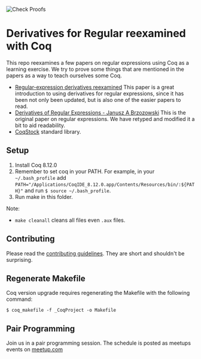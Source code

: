 ![Check Proofs](https://github.com/awalterschulze/regex-reexamined-coq/workflows/Check%20Proofs/badge.svg)

# Derivatives for Regular reexamined with Coq

This repo reexamines a few papers on regular expressions using Coq as a learning exercise.
We try to prove some things that are mentioned in the papers as a way to teach ourselves some Coq.

  - [Regular-expression derivatives reexamined](./src/Reexamined)
    This paper is a great introduction to using derivatives for regular expressions,
    since it has been not only been updated, but is also one of the easier papers to read.
  - [Derivatives of Regular Expressions - Janusz A Brzozowski](./src/Brzozowski)
    This is the original paper on regular expressions.
    We have retyped and modified it a bit to aid readability.
  - [CoqStock](./src/CoqStock) standard library.

## Setup

1. Install Coq 8.12.0
2. Remember to set coq in your PATH. For example, in your `~/.bash_profile` add `PATH="/Applications/CoqIDE_8.12.0.app/Contents/Resources/bin/:${PATH}"` and run `$ source ~/.bash_profile`.
3. Run make in this folder.

Note:

 - `make cleanall` cleans all files even `.aux` files.

## Contributing

Please read the [contributing guidelines](https://github.com/awalterschulze/regex-reexamined-coq/blob/master/CONTRIBUTING.md).  They are short and shouldn't be surprising.

## Regenerate Makefile

Coq version upgrade requires regenerating the Makefile with the following command:

```
$ coq_makefile -f _CoqProject -o Makefile
```

## Pair Programming

Join us in a pair programming session. The schedule is posted as meetups events on [meetup.com](https://www.meetup.com/London-TyDD/)
